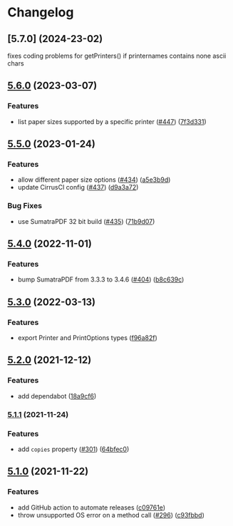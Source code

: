 # Changelog

## [5.7.0] (2024-23-02)

fixes coding problems for getPrinters() if printernames contains none ascii chars

## [5.6.0](https://www.github.com/artiebits/pdf-to-printer/compare/v5.5.0...v5.6.0) (2023-03-07)

### Features

- list paper sizes supported by a specific printer ([#447](https://www.github.com/artiebits/pdf-to-printer/issues/447)) ([7f3d331](https://www.github.com/artiebits/pdf-to-printer/commit/7f3d331413dbc5c98c8b5b245539ba38da038d41))

## [5.5.0](https://www.github.com/artiebits/pdf-to-printer/compare/v5.4.0...v5.5.0) (2023-01-24)

### Features

- allow different paper size options ([#434](https://www.github.com/artiebits/pdf-to-printer/issues/434)) ([a5e3b9d](https://www.github.com/artiebits/pdf-to-printer/commit/a5e3b9d563464b4f16b8722d0d255ec507a9b180))
- update CirrusCI config ([#437](https://www.github.com/artiebits/pdf-to-printer/issues/437)) ([d9a3a72](https://www.github.com/artiebits/pdf-to-printer/commit/d9a3a72d45022c0d50a660756272a4dffdac58bb))

### Bug Fixes

- use SumatraPDF 32 bit build ([#435](https://www.github.com/artiebits/pdf-to-printer/issues/435)) ([71b9d07](https://www.github.com/artiebits/pdf-to-printer/commit/71b9d074f1d35d298d8e7a5afe2885b8bb21867a))

## [5.4.0](https://www.github.com/artiebits/pdf-to-printer/compare/v5.3.0...v5.4.0) (2022-11-01)

### Features

- bump SumatraPDF from 3.3.3 to 3.4.6 ([#404](https://www.github.com/artiebits/pdf-to-printer/issues/404)) ([b8c639c](https://www.github.com/artiebits/pdf-to-printer/commit/b8c639ca47952e91c48f522ec1aba738f1f3a5d2))

## [5.3.0](https://www.github.com/artiebits/pdf-to-printer/compare/v5.2.0...v5.3.0) (2022-03-13)

### Features

- export Printer and PrintOptions types ([f96a82f](https://www.github.com/artiebits/pdf-to-printer/commit/f96a82fecb116f79cfdebbcee189c783ca0ee06a))

## [5.2.0](https://www.github.com/artiebits/pdf-to-printer/compare/v5.1.1...v5.2.0) (2021-12-12)

### Features

- add dependabot ([18a9cf6](https://www.github.com/artiebits/pdf-to-printer/commit/18a9cf610e6daf106ad62917df1b1e211b99ad4a))

### [5.1.1](https://www.github.com/artiebits/pdf-to-printer/compare/v5.1.0...v5.1.1) (2021-11-24)

### Features

- add `copies` property ([#301](https://www.github.com/artiebits/pdf-to-printer/issues/301)) ([64bfec0](https://www.github.com/artiebits/pdf-to-printer/commit/64bfec081ebc82e88884f0f71bf8c946c2ef04d3))

## [5.1.0](https://www.github.com/artiebits/pdf-to-printer/compare/v5.0.1...v5.1.0) (2021-11-22)

### Features

- add GitHub action to automate releases ([c09761e](https://www.github.com/artiebits/pdf-to-printer/commit/c09761e35b8962dd4c5d5aab752de87408cf5b5a))
- throw unsupported OS error on a method call ([#296](https://www.github.com/artiebits/pdf-to-printer/issues/296)) ([c93fbbd](https://www.github.com/artiebits/pdf-to-printer/commit/c93fbbd664fc62b34aff28025383c2af13316980))
